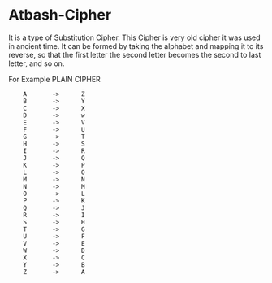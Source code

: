 # Atbash-Cipher


It is a type of Substitution Cipher. This Cipher is very old cipher it was used in ancient time.
It can be formed by taking the alphabet and mapping it to its reverse, so that the first letter
the second letter becomes the second to last letter, and so on.

For Example
	 PLAIN           CIPHER

        A       ->      Z
        B       ->      Y
        C       ->      X
        D       ->      w
        E       ->      V
        F       ->      U
        G       ->      T
        H       ->      S
        I       ->      R
        J       ->      Q
        K       ->      P
        L       ->      O
        M       ->      N
        N       ->      M
        O       ->      L
        P       ->      K
        Q       ->      J
        R       ->      I
        S       ->      H
        T       ->      G
        U       ->      F
        V       ->      E
        W       ->      D
        X       ->      C
        Y       ->      B
        Z       ->      A

